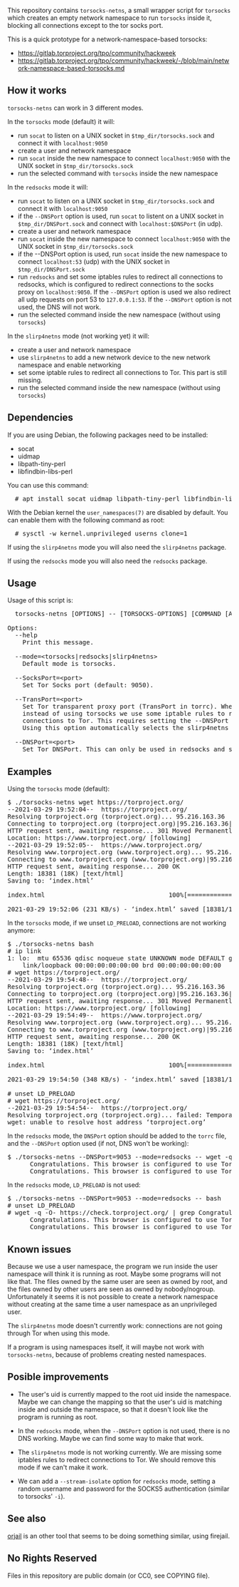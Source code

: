 This repository contains `torsocks-netns`, a small wrapper script for
`torsocks` which creates an empty network namespace to run `torsocks`
inside it, blocking all connections except to the tor socks port.

This is a quick prototype for a network-namespace-based torsocks:
* https://gitlab.torproject.org/tpo/community/hackweek
* https://gitlab.torproject.org/tpo/community/hackweek/-/blob/main/network-namespace-based-torsocks.md


How it works
------------

`torsocks-netns` can work in 3 different modes.

In the `torsocks` mode (default) it will:

 * run `socat` to listen on a UNIX socket in `$tmp_dir/torsocks.sock` and
   connect it with `localhost:9050`
 * create a user and network namespace
 * run `socat` inside the new namespace to connect `localhost:9050` with
   the UNIX socket in `$tmp_dir/torsocks.sock`
 * run the selected command with `torsocks` inside the new namespace

In the `redsocks` mode it will:

 * run `socat` to listen on a UNIX socket in `$tmp_dir/torsocks.sock` and
   connect it with `localhost:9050`
 * if the `--DNSPort` option is used, run `socat` to listent on a UNIX
   socket in `$tmp_dir/DNSPort.sock` and connect with `localhost:$DNSPort`
   (in udp).
 * create a user and network namespace
 * run `socat` inside the new namespace to connect `localhost:9050` with
   the UNIX socket in `$tmp_dir/torsocks.sock`
 * if the --DNSPort option is used, run `socat` inside the new namespace
   to connect `localhost:53` (udp) with the UNIX socket in
   `$tmp_dir/DNSPort.sock`
 * run `redsocks` and set some iptables rules to redirect all connections
   to redsocks, which is configured to redirect connections to the socks
   proxy on `localhost:9050`. If the `--DNSPort` option is used we also
   redirect all udp requests on port 53 to `127.0.0.1:53`. If the
   `--DNSPort` option is not used, the DNS will not work.
 * run the selected command inside the new namespace (without using
   `torsocks`)

In the `slirp4netns` mode (not working yet) it will:

 * create a user and network namespace
 * use `slirp4netns` to add a new network device to the new network
   namespace and enable networking
 * set some iptable rules to redirect all connections to Tor. This part
   is still missing.
 * run the selected command inside the new namespace (without using `torsocks`)


Dependencies
------------

If you are using Debian, the following packages need to be installed:
 * socat
 * uidmap
 * libpath-tiny-perl
 * libfindbin-libs-perl

You can use this command:

<pre>
  # apt install socat uidmap libpath-tiny-perl libfindbin-libs-perl
</pre>

With the Debian kernel the `user_namespaces(7)` are disabled by default.
You can enable them with the following command as root:

<pre>
  # sysctl -w kernel.unprivileged_userns_clone=1
</pre>

If using the `slirp4netns` mode you will also need the `slirp4netns`
package.

If using the `redsocks` mode you will also need the `redsocks` package.


Usage
-----

Usage of this script is:

<pre>
  torsocks-netns [OPTIONS] -- [TORSOCKS-OPTIONS] [COMMAND [ARG...]]

Options:
  --help
    Print this message.

  --mode=&lt;torsocks|redsocks|slirp4netns&gt;
    Default mode is torsocks.

  --SocksPort=&lt;port&gt;
    Set Tor Socks port (default: 9050).

  --TransPort=&lt;port&gt;
    Set Tor transparent proxy port (TransPort in torrc). When this is set,
    instead of using torsocks we use some iptable rules to redirect all
    connections to Tor. This requires setting the --DNSPort option too.
    Using this option automatically selects the slirp4netns mode.

  --DNSPort=&lt;port&gt;
    Set Tor DNSPort. This can only be used in redsocks and slirp4netns modes.
</pre>


Examples
--------

Using the `torsocks` mode (default):

<pre>
$ ./torsocks-netns wget https://torproject.org/
--2021-03-29 19:52:04--  https://torproject.org/
Resolving torproject.org (torproject.org)... 95.216.163.36
Connecting to torproject.org (torproject.org)|95.216.163.36|:443... connected.
HTTP request sent, awaiting response... 301 Moved Permanently
Location: https://www.torproject.org/ [following]
--2021-03-29 19:52:05--  https://www.torproject.org/
Resolving www.torproject.org (www.torproject.org)... 95.216.163.36
Connecting to www.torproject.org (www.torproject.org)|95.216.163.36|:443... connected.
HTTP request sent, awaiting response... 200 OK
Length: 18381 (18K) [text/html]
Saving to: ‘index.html’

index.html                                 100%[=====================================================================================>]  17.95K  --.-KB/s    in 0.08s   

2021-03-29 19:52:06 (231 KB/s) - ‘index.html’ saved [18381/18381]
</pre>

In the `torsocks` mode, if we unset `LD_PRELOAD`, connections are not working anymore:

<pre>
$ ./torsocks-netns bash
# ip link
1: lo: <LOOPBACK,UP,LOWER_UP> mtu 65536 qdisc noqueue state UNKNOWN mode DEFAULT group default qlen 1000
    link/loopback 00:00:00:00:00:00 brd 00:00:00:00:00:00
# wget https://torproject.org/
--2021-03-29 19:54:48--  https://torproject.org/
Resolving torproject.org (torproject.org)... 95.216.163.36
Connecting to torproject.org (torproject.org)|95.216.163.36|:443... connected.
HTTP request sent, awaiting response... 301 Moved Permanently
Location: https://www.torproject.org/ [following]
--2021-03-29 19:54:49--  https://www.torproject.org/
Resolving www.torproject.org (www.torproject.org)... 95.216.163.36
Connecting to www.torproject.org (www.torproject.org)|95.216.163.36|:443... connected.
HTTP request sent, awaiting response... 200 OK
Length: 18381 (18K) [text/html]
Saving to: ‘index.html’

index.html                                 100%[=====================================================================================>]  17.95K  --.-KB/s    in 0.05s   

2021-03-29 19:54:50 (348 KB/s) - ‘index.html’ saved [18381/18381]

# unset LD_PRELOAD
# wget https://torproject.org/
--2021-03-29 19:54:54--  https://torproject.org/
Resolving torproject.org (torproject.org)... failed: Temporary failure in name resolution.
wget: unable to resolve host address ‘torproject.org’
</pre>

In the `redsocks` mode, the `DNSPort` option should be added to the
`torrc` file, and the `--DNSPort` option used (if not, DNS won't be
working):
<pre>
$ ./torsocks-netns --DNSPort=9053 --mode=redsocks -- wget -q -O- https://check.torproject.org/ | grep Congratulations
      Congratulations. This browser is configured to use Tor.
      Congratulations. This browser is configured to use Tor.
</pre>

In the `redsocks` mode, `LD_PRELOAD` is not used:
<pre>
$ ./torsocks-netns --DNSPort=9053 --mode=redsocks -- bash
# unset LD_PRELOAD
# wget -q -O- https://check.torproject.org/ | grep Congratulations
      Congratulations. This browser is configured to use Tor.
      Congratulations. This browser is configured to use Tor.
</pre>


Known issues
------------

Because we use a user namespace, the program we run inside the user
namespace will think it is running as root. Maybe some programs will
not like that. The files owned by the same user are seen as owned by
root, and the files owned by other users are seen as owned by
nobody/nogroup. Unfortunately it seems it is not possible to create a
network namespace without creating at the same time a user namespace as
an unprivileged user.

The `slirp4netns` mode doesn't currently work: connections are not going
through Tor when using this mode.

If a program is using namespaces itself, it will maybe not work with
`torsocks-netns`, because of problems creating nested namespaces.


Posible improvements
--------------------

* The user's uid is currently mapped to the root uid inside the namespace.
  Maybe we can change the mapping so that the user's uid is matching
  inside and outside the namespace, so that it doesn't look like the
  program is running as root.

* In the `redsocks` mode, when the `--DNSPort` option is not used, there
  is no DNS working. Maybe we can find some way to make that work.

* The `slirp4netns` mode is not working currently. We are missing some
  iptables rules to redirect connections to Tor. We should remove this
  mode if we can't make it work.

* We can add a `--stream-isolate` option for `redsocks` mode, setting a
  random username and password for the SOCKS5 authentication (similar to
  torsocks' `-i`).


See also
--------

[orjail](https://github.com/orjail/orjail) is an other tool that seems
to be doing something similar, using firejail.


No Rights Reserved
------------------

Files in this repository are public domain (or CC0, see COPYING file).
